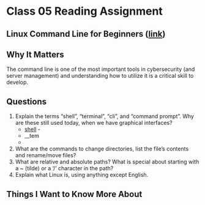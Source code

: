 # Class 05 Reading Assignment
## Linux Command Line for Beginners ([link](https://ubuntu.com/tutorials/command-line-for-beginners#1-overview))
## Why It Matters
The command line is one of the most important tools in cybersecurity (and server management) and understanding how to utilize it is a critical skill to develop.

## Questions
1. Explain the terms “shell”, “terminal”, “cli”, and “command prompt”. Why are these still used today, when we have graphical interfaces?
   - <u>shell</u> - 
   - __tem
   -
3. What are the commands to change directories, list the file’s contents and rename/move files?
4. What are relative and absolute paths? What is special about starting with a ~ (tilde) or a ‘/’ character in the path?
5. Explain what Linux is, using anything except English.

## Things I Want to Know More About


